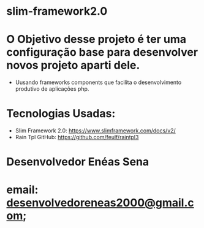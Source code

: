 # slim-framework2.0

# O Objetivo desse projeto é ter uma configuração base para desenvolver novos projeto aparti dele.
* Uusando frameworks components que facilita o desenvolvimento produtivo de aplicações php.

# Tecnologias Usadas:
  * Slim Framework 2.0: https://www.slimframework.com/docs/v2/
  * Rain Tpl GitHub: https://github.com/feulf/raintpl3
# Desenvolvedor Enéas Sena
# email: desenvolvedoreneas2000@gmail.com;
